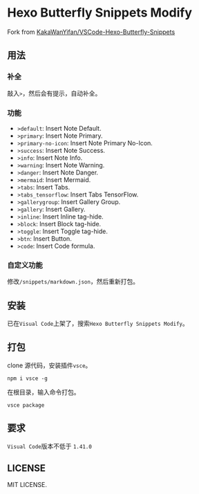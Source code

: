 # Hexo Butterfly Snippets Modify

Fork from [KakaWanYifan/VSCode-Hexo-Butterfly-Snippets](https://github.com/KakaWanYifan/VSCode-Hexo-Butterfly-Snippets)

## 用法

### 补全

敲入`>`，然后会有提示，自动补全。

### 功能

- `>default`: Insert Note Default.
- `>primary`: Insert Note Primary.
- `>primary-no-icon`: Insert Note Primary No-Icon.
- `>success`: Insert Note Success.
- `>info`: Insert Note Info.
- `>warning`: Insert Note Warning.
- `>danger`: Insert Note Danger.
- `>mermaid`: Insert Mermaid.
- `>tabs`: Insert Tabs.
- `>tabs_tensorflow`: Insert Tabs TensorFlow.
- `>gallerygroup`: Insert Gallery Group.
- `>gallery`: Insert Gallery.
- `>inline`: Insert Inline tag-hide.
- `>block`: Insert Block tag-hide.
- `>toggle`: Insert Toggle tag-hide.
- `>btn`: Insert Button.
- `>code`: Insert Code formula.

### 自定义功能

修改`/snippets/markdown.json`，然后重新打包。

## 安装

已在`Visual Code`上架了，搜索`Hexo Butterfly Snippets Modify`。

## 打包

clone 源代码，安装插件`vsce`。

```
npm i vsce -g
```

在根目录，输入命令打包。

```
vsce package
```

## 要求

`Visual Code`版本不低于 `1.41.0`

## LICENSE

MIT LICENSE.
